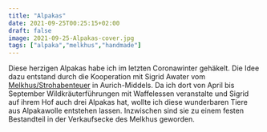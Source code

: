 ```yaml
---
title: "Alpakas"
date: 2021-09-25T00:25:15+02:00
draft: false
image: 2021-09-25-Alpakas-cover.jpg
tags: ["alpaka","melkhus","handmade"]
---
```

Diese herzigen Alpakas habe ich im letzten Coronawinter gehäkelt. Die Idee dazu entstand durch die Kooperation mit Sigrid Awater vom [Melkhus/Strohabenteuer](https://www.strohabenteuer.de/) in Aurich-Middels. Da ich dort von April bis September Wildkräuterführungen mit Waffelessen veranstalte und Sigrid auf ihrem Hof auch drei Alpakas hat, wollte ich diese wunderbaren Tiere aus Alpakawolle entstehen lassen. Inzwischen sind sie zu einem festen Bestandteil in der Verkaufsecke des Melkhus geworden.